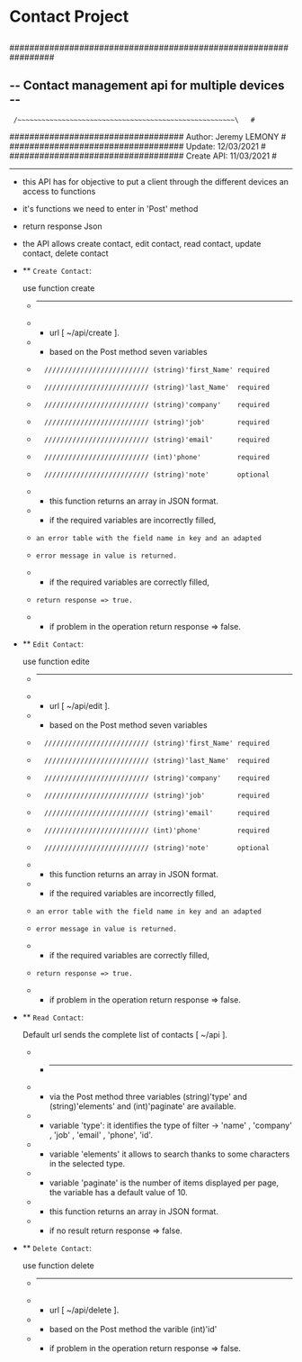 # Contact Project
##
#################################################################
##   -- Contact management api for multiple devices --          #
     /~~~~~~~~~~~~~~~~~~~~~~~~~~~~~~~~~~~~~~~~~~~~~~~~~~~~~~\   #
################################### Author:     Jeremy LEMONY   #
################################### Update:     12/03/2021      #
################################### Create API: 11/03/2021      #

 --  --
- this API has for objective to put a client through the different devices an access to functions 
- it's functions we need to enter in 'Post' method
- return response Json
- the API allows create contact, edit contact, read contact, update contact, delete contact


- ** `Create Contact`:

    use function create
    *   -- -- -- -- -- -- -- -- -- --
    *   * url [ ~/api/create ].
    *   * based on the Post method seven variables
    *       ////////////////////////// (string)'first_Name' required 
    *       ////////////////////////// (string)'last_Name'  required
    *       ////////////////////////// (string)'company'    required
    *       ////////////////////////// (string)'job'        required
    *       ////////////////////////// (string)'email'      required
    *       ////////////////////////// (int)'phone'         required
    *       ////////////////////////// (string)'note'       optional
    *   * this function returns an array in JSON format.
    *   * if the required variables are incorrectly filled,
    *     an error table with the field name in key and an adapted
    *     error message in value is returned. 
    *   * if the required variables are correctly filled,
    *     return response => true.
    *   * if problem in the operation return response => false.


- ** `Edit Contact`:

    use function edite
    *   -- -- -- -- -- --
    *   * url [ ~/api/edit ].
    *   * based on the Post method seven variables
    *       ////////////////////////// (string)'first_Name' required 
    *       ////////////////////////// (string)'last_Name'  required
    *       ////////////////////////// (string)'company'    required
    *       ////////////////////////// (string)'job'        required
    *       ////////////////////////// (string)'email'      required
    *       ////////////////////////// (int)'phone'         required
    *       ////////////////////////// (string)'note'       optional
    *   * this function returns an array in JSON format.
    *   * if the required variables are incorrectly filled,
    *     an error table with the field name in key and an adapted
    *     error message in value is returned.
    *   * if the required variables are correctly filled,
    *     return response => true.
    *   * if problem in the operation return response => false.


- ** `Read Contact`:

    Default url sends the complete list of contacts [ ~/api ].
    *   * -- -- -- -- --
    *   * via the Post method three variables (string)'type' and (string)'elements' and (int)'paginate' are available.
    *   * variable 'type': it identifies the type of filter -> 'name' , 'company' , 'job' , 'email' , 'phone', 'id'.
    *   * variable 'elements' it allows to search thanks to some characters in the selected type.
    *   * variable 'paginate' is the number of items displayed per page, the variable has a default value of 10.
    *   * this function returns an array in JSON format.
    *   * if no result return response => false.


- ** `Delete Contact`:

    use function delete
    *   -- -- -- -- -- -- -- --
    *   * url [ ~/api/delete ].
    *   * based on the Post method the varible (int)'id'
    *   * if problem in the operation return response => false.
